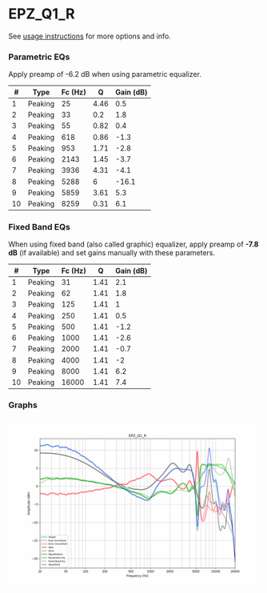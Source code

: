 # EPZ_Q1_R
See [usage instructions](https://github.com/jaakkopasanen/AutoEq#usage) for more options and info.

### Parametric EQs
Apply preamp of -6.2 dB when using parametric equalizer.

|   # | Type    |   Fc (Hz) |    Q |   Gain (dB) |
|-----|---------|-----------|------|-------------|
|   1 | Peaking |        25 | 4.46 |         0.5 |
|   2 | Peaking |        33 | 0.2  |         1.8 |
|   3 | Peaking |        55 | 0.82 |         0.4 |
|   4 | Peaking |       618 | 0.86 |        -1.3 |
|   5 | Peaking |       953 | 1.71 |        -2.8 |
|   6 | Peaking |      2143 | 1.45 |        -3.7 |
|   7 | Peaking |      3936 | 4.31 |        -4.1 |
|   8 | Peaking |      5288 | 6    |       -16.1 |
|   9 | Peaking |      5859 | 3.61 |         5.3 |
|  10 | Peaking |      8259 | 0.31 |         6.1 |

### Fixed Band EQs
When using fixed band (also called graphic) equalizer, apply preamp of **-7.8 dB** (if available) and set gains manually with these parameters.

|   # | Type    |   Fc (Hz) |    Q |   Gain (dB) |
|-----|---------|-----------|------|-------------|
|   1 | Peaking |        31 | 1.41 |         2.1 |
|   2 | Peaking |        62 | 1.41 |         1.8 |
|   3 | Peaking |       125 | 1.41 |         1   |
|   4 | Peaking |       250 | 1.41 |         0.5 |
|   5 | Peaking |       500 | 1.41 |        -1.2 |
|   6 | Peaking |      1000 | 1.41 |        -2.6 |
|   7 | Peaking |      2000 | 1.41 |        -0.7 |
|   8 | Peaking |      4000 | 1.41 |        -2   |
|   9 | Peaking |      8000 | 1.41 |         6.2 |
|  10 | Peaking |     16000 | 1.41 |         7.4 |

### Graphs
![](./EPZ_Q1_R.png)
